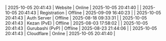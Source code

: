 | 2025-10-05 20:41:43 | Website | Online | 2025-10-05 20:41:40 |
| 2025-10-05 20:41:43 | Registration | Offline | 2025-09-09 16:40:23 |
| 2025-10-05 20:41:43 | Auth Server | Offline | 2025-08-18 09:33:31 |
| 2025-10-05 20:41:43 | Kezan (PvE) | Offline | 2025-08-03 17:58:02 |
| 2025-10-05 20:41:43 | Gurubashi (PvP) | Offline | 2025-08-23 21:44:06 |
| 2025-10-05 20:41:43 | Cloudflare | Online | 2025-10-05 20:41:40 |
